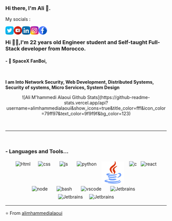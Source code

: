 

### Hi there, I'm Ali 👋.  

My socials : 

<a href="https://twitter.com/alimalaoui3">
  <img align="left" alt="Ali M'hammedi Alaoui| Twitter" width="26px" style="color:#FFFFFFF" src="https://github.com/alimhammedialaoui/alimhammedialaoui/blob/gh-pages/twitter.svg" />
</a>

<a href="https://www.youtube.com/channel/UCRQu4HG9tBidaVWpvzZErAQ">
  <img align="left" alt="Ali M'hammedi Alaoui| Youtube" width="26px" style="color:#FFFFFFF" src="https://github.com/alimhammedialaoui/alimhammedialaoui/blob/gh-pages/youtube.svg" />
</a>

<a href="https://www.linkedin.com/in/alimhammedialaoui/">
  <img align="left" alt="Linkedin" width="26px" src="https://github.com/alimhammedialaoui/alimhammedialaoui/blob/gh-pages/linkedin.svg" />
</a>

<a href="https://www.instagram.com/ali.mhammedi.alaoui">
  <img align="left" alt="Instagram" width="26px" src="https://github.com/alimhammedialaoui/alimhammedialaoui/blob/gh-pages/instagram.svg" />
</a>

<a href="https://www.facebook.com/ali.alaouimhammedi.3">
  <img align="left" alt="Instagram" width="26px" src="https://github.com/alimhammedialaoui/alimhammedialaoui/blob/gh-pages/facebook.svg" />
</a>

<br/>

### Hi 🙋‍♂️,I'm 22 years old Engineer student and Self-taught Full-Stack developer from Morocco.


#### - 🔭 SpaceX FanBoi, 

<br />

**I am Into Network Security, Web Development, Distributed Systems, Security of systems, Micro Services, System Design**
<br />

<p align="center">
![Ali M'hammedi Alaoui Github Stats](https://github-readme-stats.vercel.app/api?username=alimhammedialaoui&show_icons=true&title_color=fff&icon_color=79ff97&text_color=9f9f9f&bg_color=123)
</p>
<br />



*************

<br />

### - Languages and Tools...

<p align="center">
 <img src="https://upload.wikimedia.org/wikipedia/commons/6/61/HTML5_logo_and_wordmark.svg" width="70px" alt="Html" style="vertical-align:top; margin:4px">&nbsp&nbsp&nbsp
  <img src="https://upload.wikimedia.org/wikipedia/commons/3/3d/CSS.3.svg" width="50px" alt="css" style="vertical-align:top; margin:4px">&nbsp&nbsp&nbsp&nbsp
  <img src="https://upload.wikimedia.org/wikipedia/commons/d/d4/Javascript-shield.svg" width="50px" alt="js" style="vertical-align:top; margin:4px">&nbsp&nbsp&nbsp&nbsp
  <img src="https://upload.wikimedia.org/wikipedia/commons/c/c3/Python-logo-notext.svg" alt="python" width="60px" style="vertical-align:top; margin:4px">&nbsp
  <img src="https://github.com/alimhammedialaoui/alimhammedialaoui/blob/gh-pages/java.svg" width="70px" alt="java" style="vertical-align:top; margin:4px">&nbsp
  <img src="https://upload.wikimedia.org/wikipedia/commons/1/18/ISO_C%2B%2B_Logo.svg" width="55px" alt="c" style="vertical-align:top; margin:4px">
  <img src="https://upload.wikimedia.org/wikipedia/commons/a/a7/React-icon.svg" alt="react" width="90px" style="vertical-align:top; margin:4px">
  <img src="https://upload.wikimedia.org/wikipedia/commons/d/d9/Node.js_logo.svg" alt="node" width="80px" style="vertical-align:top; margin:4px">&nbsp&nbsp&nbsp&nbsp
  <img src="https://upload.wikimedia.org/wikipedia/commons/4/4b/Bash_Logo_Colored.svg" alt="bash" width="60px" style="vertical-align:top; margin:4px">&nbsp&nbsp&nbsp&nbsp
  <img src="https://upload.wikimedia.org/wikipedia/commons/2/2d/Visual_Studio_Code_1.18_icon.svg" width="60px" alt="vscode" style="vertical-align:top; margin:4px">&nbsp&nbsp&nbsp&nbsp
  <img src="https://upload.wikimedia.org/wikipedia/commons/1/1a/JetBrains_Logo_2016.svg" width="60px" alt="Jetbrains" style="vertical-align:top; margin:4px">&nbsp&nbsp&nbsp&nbsp <br/>
<img src="https://upload.wikimedia.org/wikipedia/commons/4/4e/Docker_%28container_engine%29_logo.svg" width="220px" alt="Jetbrains" style="vertical-align:top; margin:4px">&nbsp&nbsp
  <img src="https://upload.wikimedia.org/wikipedia/commons/e/e0/Git-logo.svg" width="150px" alt="Jetbrains" style="vertical-align:top; margin:4px">
</p>




***********************************




⭐️ From [alimhammedialaoui](https://github.com/alimhammedialaoui)
